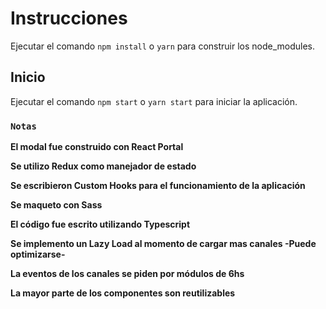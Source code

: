 # Instrucciones

Ejecutar el comando `npm install` o `yarn` para construir los node_modules.

## Inicio

Ejecutar el comando `npm start` o `yarn start` para iniciar la aplicación.

### `Notas`

**El modal fue construido con React Portal**

**Se utilizo Redux como manejador de estado**

**Se escribieron Custom Hooks para el funcionamiento de la aplicación**

**Se maqueto con Sass**

**El código fue escrito utilizando Typescript**

**Se implemento un Lazy Load al momento de cargar mas canales -Puede optimizarse-**

**La eventos de los canales se piden por módulos de 6hs**

**La mayor parte de los componentes son reutilizables**
